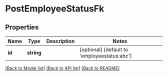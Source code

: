 # PostEmployeeStatusFk

## Properties
Name | Type | Description | Notes
------------ | ------------- | ------------- | -------------
**id** | **string** |  | [optional] [default to 'employeestatus:abc']

[[Back to Model list]](../README.md#documentation-for-models) [[Back to API list]](../README.md#documentation-for-api-endpoints) [[Back to README]](../README.md)


